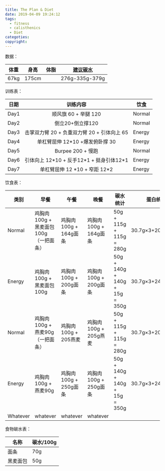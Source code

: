 ```yaml
---
title: The Plan & Diet
date: 2019-04-09 19:24:12
tags:
  - fitness
  - calisthenics
  - Diet
categoties:
copyright:
---
```


数据：

| 体重 | 身高  | 体脂 | [建议碳水](https://www.calculator.net/carbohydrate-calculator.html)  |
| ---- | ----- | ---- | --------- |
| 67kg | 175cm |      | 276g-335g-379g |

训练表：

| 日期 |                   训练内容                   | 饮食   |
| ---- |:--------------------------------------------:| ------ |
| Day1 |             顺风旗 60 + 举腿 120             | Normal |
| Day2 |               倒立20+倒立撑120               | Normal |
| Day3 | 击掌双力臂 20 + 负重双力臂 20 +  引体向上 65 | Energy |
| Day4 |       单杠臂屈伸 12\*10 +爆发俯卧撑 30       | Energy |
| Day5 |              Burpee 200 + 慢跑               | Normal |
| Day6 | 引体向上 12\*10 + 反手12\*1 + 挺身引体12\*1  | Energy |
| Day7 |       单杠臂屈伸 12 \*10 + 窄距 12\*2        | Energy |

饮食表：

| 类别   | 早餐       | 午餐       | 晚餐       | 碳水统计 | 蛋白统计 |
| ------ | ---------- | ---------- | ---------- | -------- | -------- |
| Normal | 鸡胸肉100g + 黑麦面包100g（一把面条）| 鸡胸肉100g + 164g面条| 鸡胸肉100g + 164g面条 | 50g + 115g + 115g = 280g          |  30.7g×3+20g=112.1        |
| Energy | 鸡胸肉100g + 黑麦面包100g | 鸡胸肉100g + 200g面条| 鸡胸肉100g + 200g面条 | 50g + 140g + 140g + 15g = 350g     |   30.7g×3+24g=116.1       |
| Normal | 鸡胸肉100g + 燕麦90g（一把面条）| 鸡胸肉100g + 205燕麦| 鸡胸肉100g + 205g燕麦 | 50g + 115g + 115g = 280g          |  30.7g×3+20g=112.1        |
| Energy | 鸡胸肉100g + 燕麦90g | 鸡胸肉100g + 250g面条| 鸡胸肉100g + 250g面条 | 50g + 140g + 140g + 15g = 350g     |   30.7g×3+24g=116.1       |
|  Whatever |    whatever   |   whatever         |  whatever          |          |          |

食物碳水表：

| 名称 | 碳水/100g |
| ---- | --------- |
| 面条|70g|
| 黑麦面包| 50g|
